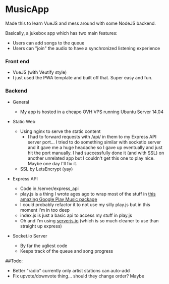 # MusicApp
Made this to learn VueJS and mess around with some NodeJS backend.

Basically, a jukebox app which has two main features:
* Users can add songs to the queue
* Users can "join" the audio to have a synchronized listening experience

### Front end
* VueJS (with Veutify style) 
* I just used the PWA template and built off that.  Super easy and fun.  

### Backend
* General
  * My app is hosted in a cheapo OVH VPS running Ubuntu Server 14.04
* Static Web
  * Using nginx to serve the static content
    * I had to forward requests with /api/ in them to my Express API server port... I tried to do something similar with socketio server and it gave me a huge headache so I gave up eventually and just hit the port manually.  I had successfully done it (and with SSL) on another unrelated app but I couldn't get this one to play nice.  Maybe one day I'll fix it.
  * SSL by LetsEncrypt (yay) 
  
* Express API
  * Code in /server/express_api
  * play.js is a thing I wrote ages ago to wrap most of the stuff in [this amazing Google Play Music package](https://github.com/jamon/playmusic)
  * I could probably refactor it to not use my silly play.js but in this moment I'm in too deep
  * index.js is just a basic api to access my stuff in play.js
  * Oh and I'm using [serverjs.io](https://serverjs.io/) (which is so much cleaner to use than straight up express)
* Socket.io Server
  * By far the ugliest code
  * Keeps track of the queue and song progress
 
 
 
 ##Todo:
 * Better "radio" currently only artist stations can auto-add
 * Fix upvote/downvote thing... should they change order?  Maybe
